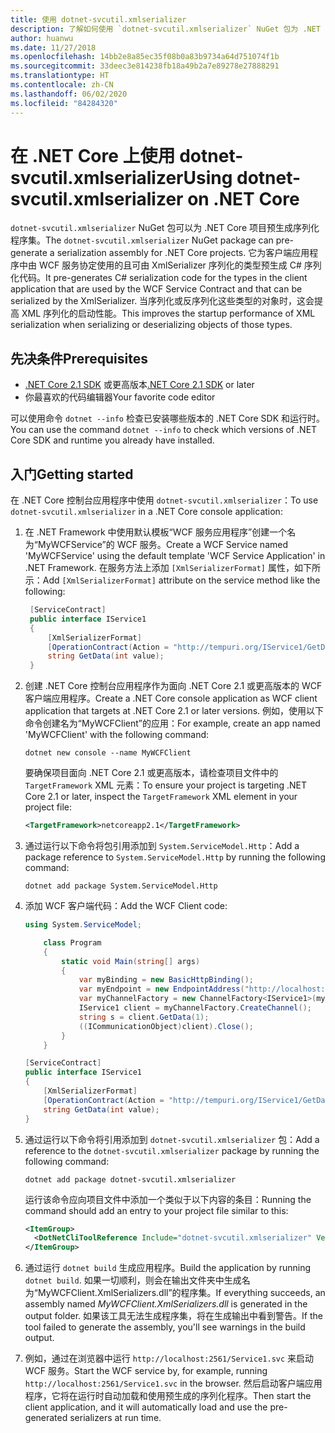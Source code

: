 ```yaml
---
title: 使用 dotnet-svcutil.xmlserializer
description: 了解如何使用 `dotnet-svcutil.xmlserializer` NuGet 包为 .NET Core 项目预生成序列化程序集。
author: huanwu
ms.date: 11/27/2018
ms.openlocfilehash: 14bb2e8a85ec35f08b0a83b9734a64d751074f1b
ms.sourcegitcommit: 33deec3e814238fb18a49b2a7e89278e27888291
ms.translationtype: HT
ms.contentlocale: zh-CN
ms.lasthandoff: 06/02/2020
ms.locfileid: "84284320"
---
```

# <a name="using-dotnet-svcutilxmlserializer-on-net-core"></a><span data-ttu-id="b6f29-103">在 .NET Core 上使用 dotnet-svcutil.xmlserializer</span><span class="sxs-lookup"><span data-stu-id="b6f29-103">Using dotnet-svcutil.xmlserializer on .NET Core</span></span>

<span data-ttu-id="b6f29-104">`dotnet-svcutil.xmlserializer` NuGet 包可以为 .NET Core 项目预生成序列化程序集。</span><span class="sxs-lookup"><span data-stu-id="b6f29-104">The `dotnet-svcutil.xmlserializer` NuGet package can pre-generate a serialization assembly for .NET Core projects.</span></span> <span data-ttu-id="b6f29-105">它为客户端应用程序中由 WCF 服务协定使用的且可由 XmlSerializer 序列化的类型预生成 C# 序列化代码。</span><span class="sxs-lookup"><span data-stu-id="b6f29-105">It pre-generates C# serialization code for the types in the client application that are used by the WCF Service Contract and that can be serialized by the XmlSerializer.</span></span> <span data-ttu-id="b6f29-106">当序列化或反序列化这些类型的对象时，这会提高 XML 序列化的启动性能。</span><span class="sxs-lookup"><span data-stu-id="b6f29-106">This improves the startup performance of XML serialization when serializing or deserializing objects of those types.</span></span>

## <a name="prerequisites"></a><span data-ttu-id="b6f29-107">先决条件</span><span class="sxs-lookup"><span data-stu-id="b6f29-107">Prerequisites</span></span>

* <span data-ttu-id="b6f29-108">[.NET Core 2.1 SDK](https://dotnet.microsoft.com/download) 或更高版本</span><span class="sxs-lookup"><span data-stu-id="b6f29-108">[.NET Core 2.1 SDK](https://dotnet.microsoft.com/download) or later</span></span>
* <span data-ttu-id="b6f29-109">你最喜欢的代码编辑器</span><span class="sxs-lookup"><span data-stu-id="b6f29-109">Your favorite code editor</span></span>

<span data-ttu-id="b6f29-110">可以使用命令 `dotnet --info` 检查已安装哪些版本的 .NET Core SDK 和运行时。</span><span class="sxs-lookup"><span data-stu-id="b6f29-110">You can use the command `dotnet --info` to check which versions of .NET Core SDK and runtime you already have installed.</span></span>

## <a name="getting-started"></a><span data-ttu-id="b6f29-111">入门</span><span class="sxs-lookup"><span data-stu-id="b6f29-111">Getting started</span></span>

<span data-ttu-id="b6f29-112">在 .NET Core 控制台应用程序中使用 `dotnet-svcutil.xmlserializer`：</span><span class="sxs-lookup"><span data-stu-id="b6f29-112">To use `dotnet-svcutil.xmlserializer` in a .NET Core console application:</span></span>

1. <span data-ttu-id="b6f29-113">在 .NET Framework 中使用默认模板“WCF 服务应用程序”创建一个名为“MyWCFService”的 WCF 服务。</span><span class="sxs-lookup"><span data-stu-id="b6f29-113">Create a WCF Service named 'MyWCFService' using the default template 'WCF Service Application' in .NET Framework.</span></span> <span data-ttu-id="b6f29-114">在服务方法上添加 `[XmlSerializerFormat]` 属性，如下所示：</span><span class="sxs-lookup"><span data-stu-id="b6f29-114">Add `[XmlSerializerFormat]` attribute on the service method like the following:</span></span>

   ```csharp
    [ServiceContract]
    public interface IService1
    {
        [XmlSerializerFormat]
        [OperationContract(Action = "http://tempuri.org/IService1/GetData", ReplyAction = "http://tempuri.org/IService1/GetDataResponse")]
        string GetData(int value);
    }
    ```

2. <span data-ttu-id="b6f29-115">创建 .NET Core 控制台应用程序作为面向 .NET Core 2.1 或更高版本的 WCF 客户端应用程序。</span><span class="sxs-lookup"><span data-stu-id="b6f29-115">Create a .NET Core console application as WCF client application that targets at .NET Core 2.1 or later versions.</span></span> <span data-ttu-id="b6f29-116">例如，使用以下命令创建名为“MyWCFClient”的应用：</span><span class="sxs-lookup"><span data-stu-id="b6f29-116">For example, create an app named 'MyWCFClient' with the following command:</span></span>

    ```dotnetcli
    dotnet new console --name MyWCFClient
    ```

    <span data-ttu-id="b6f29-117">要确保项目面向 .NET Core 2.1 或更高版本，请检查项目文件中的 `TargetFramework` XML 元素：</span><span class="sxs-lookup"><span data-stu-id="b6f29-117">To ensure your project is targeting .NET Core 2.1 or later, inspect the `TargetFramework` XML element in your project file:</span></span>

    ```xml
    <TargetFramework>netcoreapp2.1</TargetFramework>
    ```

3. <span data-ttu-id="b6f29-118">通过运行以下命令将包引用添加到 `System.ServiceModel.Http`：</span><span class="sxs-lookup"><span data-stu-id="b6f29-118">Add a package reference to `System.ServiceModel.Http` by running the following command:</span></span>

    ```dotnetcli
    dotnet add package System.ServiceModel.Http
    ```

4. <span data-ttu-id="b6f29-119">添加 WCF 客户端代码：</span><span class="sxs-lookup"><span data-stu-id="b6f29-119">Add the WCF Client code:</span></span>

    ```csharp
    using System.ServiceModel;

        class Program
        {
            static void Main(string[] args)
            {
                var myBinding = new BasicHttpBinding();
                var myEndpoint = new EndpointAddress("http://localhost:2561/Service1.svc"); //Fill your service url here
                var myChannelFactory = new ChannelFactory<IService1>(myBinding, myEndpoint);
                IService1 client = myChannelFactory.CreateChannel();
                string s = client.GetData(1);
                ((ICommunicationObject)client).Close();
            }
        }

    [ServiceContract]
    public interface IService1
    {
        [XmlSerializerFormat]
        [OperationContract(Action = "http://tempuri.org/IService1/GetData", ReplyAction = "http://tempuri.org/IService1/GetDataResponse")]
        string GetData(int value);
    }
    ```

5. <span data-ttu-id="b6f29-120">通过运行以下命令将引用添加到 `dotnet-svcutil.xmlserializer` 包：</span><span class="sxs-lookup"><span data-stu-id="b6f29-120">Add a reference to the `dotnet-svcutil.xmlserializer` package by running the following command:</span></span>
  
    ```dotnetcli
    dotnet add package dotnet-svcutil.xmlserializer
    ```

    <span data-ttu-id="b6f29-121">运行该命令应向项目文件中添加一个类似于以下内容的条目：</span><span class="sxs-lookup"><span data-stu-id="b6f29-121">Running the command should add an entry to your project file similar to this:</span></span>
  
    ```xml
    <ItemGroup>
      <DotNetCliToolReference Include="dotnet-svcutil.xmlserializer" Version="1.0.0" />
    </ItemGroup>
    ```

6. <span data-ttu-id="b6f29-122">通过运行 `dotnet build` 生成应用程序。</span><span class="sxs-lookup"><span data-stu-id="b6f29-122">Build the application by running `dotnet build`.</span></span> <span data-ttu-id="b6f29-123">如果一切顺利，则会在输出文件夹中生成名为“MyWCFClient.XmlSerializers.dll”的程序集。</span><span class="sxs-lookup"><span data-stu-id="b6f29-123">If everything succeeds, an assembly named *MyWCFClient.XmlSerializers.dll* is generated in the output folder.</span></span> <span data-ttu-id="b6f29-124">如果该工具无法生成程序集，将在生成输出中看到警告。</span><span class="sxs-lookup"><span data-stu-id="b6f29-124">If the tool failed to generate the assembly, you'll see warnings in the build output.</span></span>

7. <span data-ttu-id="b6f29-125">例如，通过在浏览器中运行 `http://localhost:2561/Service1.svc` 来启动 WCF 服务。</span><span class="sxs-lookup"><span data-stu-id="b6f29-125">Start the WCF service by, for example, running `http://localhost:2561/Service1.svc` in the browser.</span></span> <span data-ttu-id="b6f29-126">然后启动客户端应用程序，它将在运行时自动加载和使用预生成的序列化程序。</span><span class="sxs-lookup"><span data-stu-id="b6f29-126">Then start the client application, and it will automatically load and use the pre-generated serializers at run time.</span></span>
